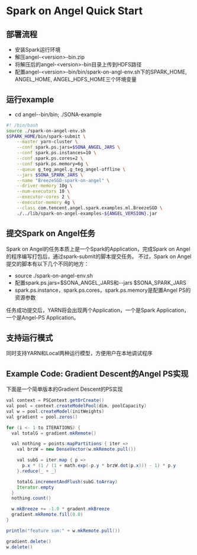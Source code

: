 # Spark on Angel Quick Start

## 部署流程
- 安装Spark运行环境
- 解压angel-\<version\>-bin.zip
- 将解压后的angel-\<version\>-bin目录上传到HDFS路径
- 配置angel-\<version\>-bin/bin/spark-on-angl-env.sh下的SPARK_HOME, ANGEL_HOME, ANGEL_HDFS_HOME三个环境变量

## 运行example
- cd angel-<version>-bin/bin; ./SONA-example

```bash
#! /bin/bash
source ./spark-on-angel-env.sh
$SPARK_HOME/bin/spark-submit \
    --master yarn-cluster \
    --conf spark.ps.jars=$SONA_ANGEL_JARS \
    --conf spark.ps.instances=10 \
    --conf spark.ps.cores=2 \
    --conf spark.ps.memory=6g \
    --queue g_teg_angel.g_teg_angel-offline \
    --jars $SONA_SPARK_JARS \
    --name "BreezeSGD-spark-on-angel" \
    --driver-memory 10g \
    --num-executors 10 \
    --executor-cores 2 \
    --executor-memory 4g \
    --class com.tencent.angel.spark.examples.ml.BreezeSGD \
    ./../lib/spark-on-angel-examples-${ANGEL_VERSION}.jar
```

## 提交Spark on Angel任务
Spark on Angel的任务本质上是一个Spark的Application，完成Spark on Angel的程序编写打包后，通过spark-submit的脚本提交任务。
不过，Spark on Angel提交的脚本有以下几个不同的地方：
- source ./spark-on-angel-env.sh
- 配置spark.ps.jars=$SONA_ANGEL_JARS和--jars $SONA_SPARK_JARS
- spark.ps.instance，spark.ps.cores，spark.ps.memory是配置Angel PS的资源参数

任务成功提交后，YARN将会出现两个Application，一个是Spark Application， 一个是Angel-PS Application。

## 支持运行模式
同时支持YARN和Local两种运行模型，方便用户在本地调试程序

## Example Code: Gradient Descent的Angel PS实现

下面是一个简单版本的Gradient Descent的PS实现
```java
val context = PSContext.getOrCreate()
val pool = context.createModelPool(dim, poolCapacity)
val w = pool.createModel(initWeights)
val gradient = pool.zeros()

for (i <- 1 to ITERATIONS) {
  val totalG = gradient.mkRemote()

  val nothing = points.mapPartitions { iter =>
    val brzW = new DenseVector(w.mkRemote.pull())

    val subG = iter.map { p =>
      p.x * (1 / (1 + math.exp(-p.y * brzW.dot(p.x))) - 1) * p.y
    }.reduce(_ + _)

    totalG.incrementAndFlush(subG.toArray)
    Iterator.empty
  }
  nothing.count()

  w.mkBreeze += -1.0 * gradent.mkBreeze
  gradient.mkRemote.fill(0.0)
}

println("feature sum:" + w.mkRemote.pull())

gradient.delete()
w.delete()
```
